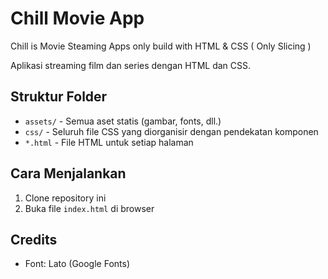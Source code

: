 
# Chill Movie App
Chill is Movie Steaming Apps only build with HTML &amp; CSS ( Only Slicing )

Aplikasi streaming film dan series dengan HTML dan CSS.

## Struktur Folder
- `assets/` - Semua aset statis (gambar, fonts, dll.)
- `css/` - Seluruh file CSS yang diorganisir dengan pendekatan komponen
- `*.html` - File HTML untuk setiap halaman

## Cara Menjalankan
1. Clone repository ini
2. Buka file `index.html` di browser

## Credits
- Font: Lato (Google Fonts)